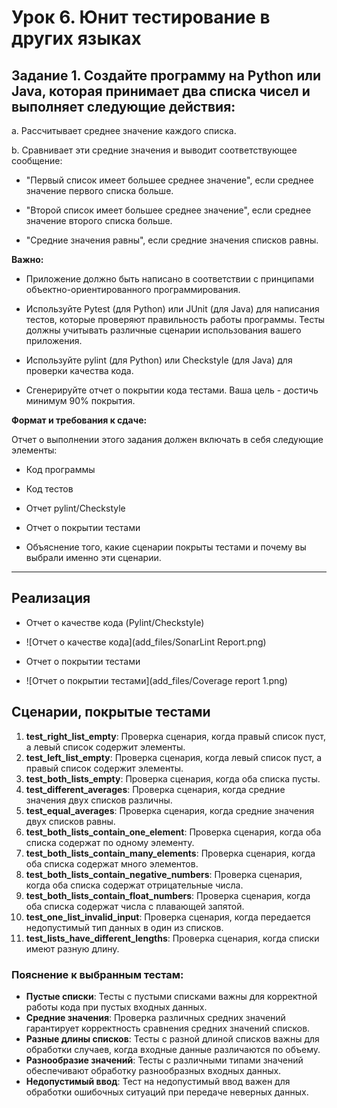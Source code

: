 # Урок 6. Юнит тестирование в других языках

## Задание 1. Создайте программу на Python или Java, которая принимает два списка чисел и выполняет следующие действия:

a. Рассчитывает среднее значение каждого списка.

b. Сравнивает эти средние значения и выводит соответствующее сообщение:

- "Первый список имеет большее среднее значение", если среднее значение первого списка больше.

- "Второй список имеет большее среднее значение", если среднее значение второго списка больше.

- "Средние значения равны", если средние значения списков равны.

**Важно:**

- Приложение должно быть написано в соответствии с принципами объектно-ориентированного программирования.

- Используйте Pytest (для Python) или JUnit (для Java) для написания тестов, которые проверяют правильность работы программы. Тесты должны учитывать различные сценарии использования вашего приложения.

- Используйте pylint (для Python) или Checkstyle (для Java) для проверки качества кода.

- Сгенерируйте отчет о покрытии кода тестами. Ваша цель - достичь минимум 90% покрытия.

**Формат и требования к сдаче:**

Отчет о выполнении этого задания должен включать в себя следующие элементы:

- Код программы

- Код тестов

- Отчет pylint/Checkstyle

- Отчет о покрытии тестами

- Объяснение того, какие сценарии покрыты тестами и почему вы выбрали именно эти сценарии.
---

## Реализация

- Отчет о качестве кода (Pylint/Checkstyle)
- ![Отчет о качестве кода](add_files/SonarLint Report.png)

- Отчет о покрытии тестами
- ![Отчет о покрытии тестами](add_files/Coverage report 1.png)

## Сценарии, покрытые тестами

1. **test_right_list_empty**: Проверка сценария, когда правый список пуст, а левый список содержит элементы.
2. **test_left_list_empty**: Проверка сценария, когда левый список пуст, а правый список содержит элементы.
3. **test_both_lists_empty**: Проверка сценария, когда оба списка пусты.
4. **test_different_averages**: Проверка сценария, когда средние значения двух списков различны.
5. **test_equal_averages**: Проверка сценария, когда средние значения двух списков равны.
6. **test_both_lists_contain_one_element**: Проверка сценария, когда оба списка содержат по одному элементу.
7. **test_both_lists_contain_many_elements**: Проверка сценария, когда оба списка содержат много элементов.
8. **test_both_lists_contain_negative_numbers**: Проверка сценария, когда оба списка содержат отрицательные числа.
9. **test_both_lists_contain_float_numbers**: Проверка сценария, когда оба списка содержат числа с плавающей запятой.
10. **test_one_list_invalid_input**: Проверка сценария, когда передается недопустимый тип данных в один из списков.
11. **test_lists_have_different_lengths**: Проверка сценария, когда списки имеют разную длину.

### Пояснение к выбранным тестам:

- **Пустые списки**: Тесты с пустыми списками важны для корректной работы кода при пустых входных данных.
- **Средние значения**: Проверка различных средних значений гарантирует корректность сравнения средних значений списков.
- **Разные длины списков**: Тесты с разной длиной списков важны для обработки случаев, когда входные данные различаются по объему.
- **Разнообразие значений**: Тесты с различными типами значений обеспечивают обработку разнообразных входных данных.
- **Недопустимый ввод**: Тест на недопустимый ввод важен для обработки ошибочных ситуаций при передаче неверных данных.
